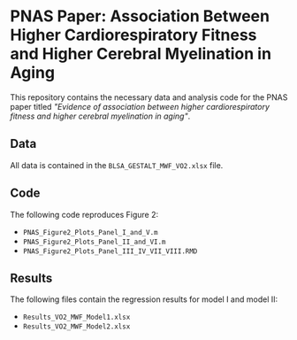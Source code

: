 # PNAS Paper: Association Between Higher Cardiorespiratory Fitness and Higher Cerebral Myelination in Aging

This repository contains the necessary data and analysis code for the PNAS paper titled *"Evidence of association between higher cardiorespiratory fitness and higher cerebral myelination in aging"*.

## Data

All data is contained in the `BLSA_GESTALT_MWF_VO2.xlsx` file.

## Code

The following code reproduces Figure 2:
- `PNAS_Figure2_Plots_Panel_I_and_V.m`
- `PNAS_Figure2_Plots_Panel_II_and_VI.m`
- `PNAS_Figure2_Plots_Panel_III_IV_VII_VIII.RMD`

## Results

The following files contain the regression results for model I and model II:
- `Results_VO2_MWF_Model1.xlsx`
- `Results_VO2_MWF_Model2.xlsx`
